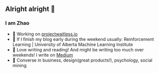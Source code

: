 ## Alright alright 👋

### I am Zhao

- 🔭 Working on [projectwaitless.io](https://projectwaitless.io)
- 🔖 If I finish my blog early during the weekend usually: Reinforcement Learning | University of Alberta Machine Learning Institute 
- 🤔 Love writing and reading! And might be writing too much over weekends! I write on [Medium](https://medium.com/@loisziu)
- 💬 Converse in business, design(great products!), psychology, social mining


